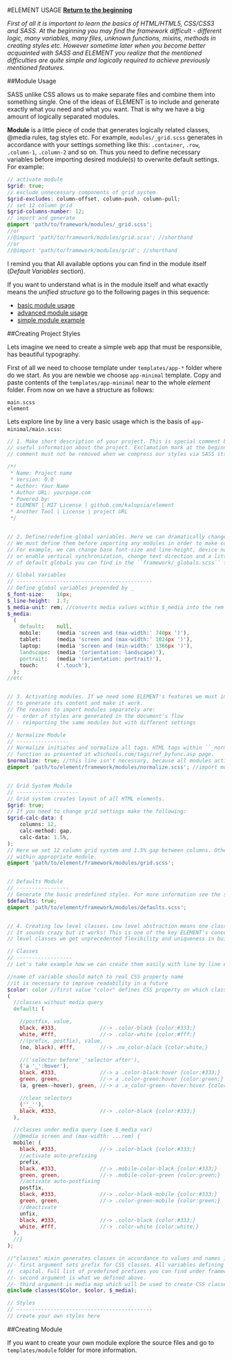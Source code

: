 #ELEMENT USAGE
**[Return to the beginning](https://github.com/kalopsia/element/blob/master/docs/0_preface.md)**<br/>

*First of all it is important to learn the basics of HTML/HTML5, CSS/CSS3 and SASS. At the beginning you may find the framework difficult - different logic, many variables, many files, unknown functions, mixins, methods in creating styles etc. However sometime later when you become better acquainted with SASS and ELEMENT you realize that the mentioned difficulties are quite simple and logically required to achieve previously mentioned features.*

##Module Usage

SASS unlike CSS allows us to make separate files and combine them into something single. One of the ideas of ELEMENT is to include and generate exactly what you need and what you want. That is why we have a big amount of logically separated modules.

**Module** is a little piece of code that generates logically related classes, @media rules, tag styles etc. For example, ``modules/_grid.scss`` generates in accordance with your settings something like this: ``.container``, ``.row``, ``.column-1``, ``.column-2`` and so on. Thus you need to define necessary variables before importing desired module(s) to overwrite default settings. For example:
```SCSS
// activate module
$grid: true;
// exclude unnecessary components of grid system
$grid-excludes: column-offset, column-push, column-pull;
// set 12 column grid
$grid-columns-number: 12;
// import and generate
@import 'path/to/framework/modules/_grid.scss';
//or
//@import 'path/to/framework/modules/grid.scss'; //shorthand
//or
//@import 'path/to/framework/modules/grid'; //shorthand
```
I remind you that
All available options you can find in the module itself (*Default Variables* section).

If you want to understand what is in the module itself and what exactly means the *unified structure* go to the following pages in this sequence:
- [basic module usage](https://github.com/kalopsia/element/blob/master/docs/module/0_module-basic-usage.scss)
- [advanced module usage](https://github.com/kalopsia/element/blob/master/docs/module/1_module-advanced-usage.scss)
- [simple module example](https://github.com/kalopsia/element/blob/master/docs/module/2_module-example.scss)

##Creating Project Styles

Lets imagine we need to create a simple web app that must be responsible, has beautiful typography.

First of all we need to choose template under ``templates/app-*`` folder where do we start. As you are newbie we choose ``app-minimal`` template. Copy and paste contents of the ``templates/app-minimal`` near to the whole *element* folder. From now on we have a structure as follows:

```
main.scss
element
```

Lets explore line by line a very basic usage which is the basis of ``app-minimal/main.scss``:

```SCSS
// 1. Make short description of your project. This is special comment block that gives strangers
// useful information about the project. Exclamation mark at the beginning indicates that the
// comment must not be removed when we compress our styles via SASS itself or third-party tools

/*!
 * Name: Project name
 * Version: 0.0
 * Author: Your Name
 * Author URL: yourpage.com
 * Powered by:
 * ELEMENT | MIT License | github.com/kalopsia/element
 * Another Tool | License | project URL
 */


// 2. Define/redefine global variables. Here we can dramatically change the base ELEMENT's behavior.
// We must define them before importing any modules in order to make custom variables work.
// For example, we can change base font-size and line-height, device names and width range, disable
// or enable vertical synchronization, change text direction and a little bit more. A complete list
// of default globals you can find in the ``framework/_globals.scss`` file.

// Global Variables
// --------------------------------------------
// Define global variables prepended by _
$_font-size:    16px;
$_line-height:  1.7;
$_media-unit: rem; //converts media values within $_media into the rem unit
$_media:
  (
    default:    null,
    mobile:     (media 'screen and (max-width:' 740px ')'),
    tablet:     (media 'screen and (max-width:' 1024px ')'),
    laptop:     (media 'screen and (min-width:' 1366px ')'),
    landscape:  (media '(orientation: landscape)'),
    portrait:   (media '(orientation: portrait)'),
    touch:      ('.touch'),
  );
//etc


// 3. Activating modules. If we need some ELEMENT's features we must import each module separately
// to generate its content and make it work.
// The reasons to import modules separately are:
// - order of styles are generated in the document's flow
// - reimporting the same modules but with different settings

// Normalize Module
// -----------------
// Normalize initiates and normalize all tags. HTML tags within ``_normalize.scss`` are grouped by
// function as presented at w3schools.com/tags/ref_byfunc.asp page.
$normalize: true; //this line isn't necessary, because all modules active by default
@import 'path/to/element/framework/modules/normalize.scss'; //import module


// Grid System Module
// --------------------
// Grid system creates layout of all HTML elements.
$grid: true;
// If you need to change grid settings make the following:
$grid-calc-data: (
    columns: 12,
    calc-method: gap,
    calc-data: 1.5%,
);
// Here we set 12 column grid system and 1.5% gap between columns. Other available options you can find
// within appropriate module.
@import 'path/to/element/framework/modules/grid.scss';


// Defaults Module
// -----------------
// Generate the basic predefined styles. For more information see the source code
$defaults: true;
@import 'path/to/element/framework/modules/defaults.scss';


// 4. Creating low level classes. Low level abstraction means one class contains only one CSS property.
// It sounds crazy but it works! This is one of the key ELEMENT's concepts. Due to big amount of low
// level classes we get unprecedented flexibility and uniqueness in building design.

// Classes
// ------------------
// Let's take example how we can create them easily with line by line explanation:

//name of variable should match to real CSS property name
//it is necessary to improve readability in a future
$color: color //first value "color" defines CSS property on which classes will be based
(
  //classes without media query
  default: (

    //postfix, value,
    black, #333,              //-> .color-black {color:#333;}
    white, #fff,              //-> .color-white {color:#fff;}
    //(prefix, postfix), value,
    (no, black), #fff,        //-> .no_color-black {color:white;}

    //('selector before'_'selector after'),
    ('a '_':hover'),
    black, #333,              //-> a .color-black:hover {color:#333;}
    green, green,             //-> a .color-green:hover {color:green;}
    (a, green--hover), green, //-> a .a_color-green--hover:hover {color:green;}

    //clear selectors
    (''_''),
    black, #333,              //-> .color-black {color:#333;}
  ),

  //classes under media query (see $_media var)
  //@media screen and (max-width: ...rem) {
  mobile: (
    black, #333,              //-> .color-black {color:#333;}
    //activate auto-prefixing
    prefix,
    black, #333,              //-> .mobile-color-black {color:#333;}
    green, green,             //-> .mobile-color-green {color:green;}
    //activate auto-postfixing
    postfix,
    black, #333,              //-> .color-black-mobile {color:#333;}
    green, green,             //-> .color-green-mobile {color:green;}
    //deactivate
    unfix,
    black, #333,              //-> .color-black {color:#333;}
    white, #fff,              //-> .color-white {color:white;}
  ),
  //}
);

//"classes" mixin generates classes in accordance to values and names inside $color variable
//- first argument sets prefix for CSS classes. All variables defining CSS prefixes begin with a
//  capital. Full list of predefined prefixes you can find under framework/_naming.scss file
//- second argument is what we defined above.
//- third argument is media map which will be used to create CSS classes under media queries;
@include classes($Color, $color, $_media);

// Styles
// --------------------------------------------
// create your own styles here

```

##Creating Module

If you want to create your own module explore the source files and go to ``templates/module`` folder
for more information.
